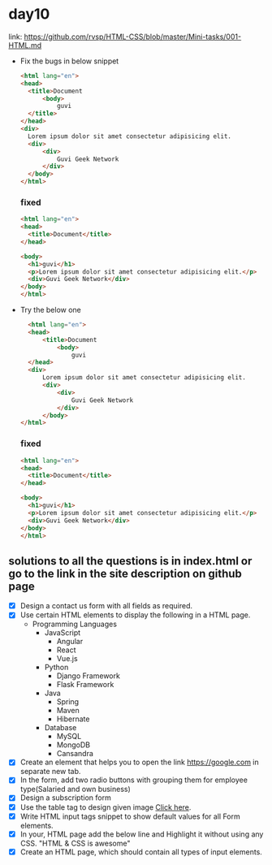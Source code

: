 # day10

link: https://github.com/rvsp/HTML-CSS/blob/master/Mini-tasks/001-HTML.md

- Fix the bugs in below snippet
	```html
	<html lang="en">
  <head>
      <title>Document
          <body>
              guvi
      </title>
  </head>
  <div>
      Lorem ipsum dolor sit amet consectetur adipisicing elit.
      <div>
          <div>
              Guvi Geek Network
          </div>
      </body>
  </html>
	```

	### fixed
	```html
	<html lang="en">
    <head>
      <title>Document</title>
    </head>

    <body>
      <h1>guvi</h1>
      <p>Lorem ipsum dolor sit amet consectetur adipisicing elit.</p>
      <div>Guvi Geek Network</div>
    </body>
	</html>
	```

- Try the below one
  ```html
	<html lang="en">
    <head>
        <title>Document
            <body>
                guvi
    </head>
    <div>
        Lorem ipsum dolor sit amet consectetur adipisicing elit.
        <div>
            <div>
                Guvi Geek Network
            </div>
        </body>
  </html>
	```


	### fixed
	```html
	<html lang="en">
    <head>
      <title>Document</title>
    </head>

    <body>
      <h1>guvi</h1>
      <p>Lorem ipsum dolor sit amet consectetur adipisicing elit.</p>
      <div>Guvi Geek Network</div>
    </body>
	</html>
	```


## solutions to all the questions is in index.html or go to the link in the site description on github page

- [x] Design a contact us form with all fields as required.
- [x] Use certain HTML elements to display the following in a HTML page.
  - Programming Languages
    - JavaScript
      - Angular
      - React
      - Vue.js
    - Python
      - Django Framework
      - Flask Framework
    - Java
      - Spring
      - Maven
      - Hibernate
    - Database
      - MySQL
      - MongoDB
      - Cansandra
- [x] Create an element that helps you to open the link https://google.com in separate new tab.
- [x] In the form, add two radio buttons with grouping them for employee type(Salaried and own business)
- [x] Design a subscription form
- [x] Use the table tag to design given image [Click here](https://www.bapugraphics.com/assets/img/port_upload_dir/table-4.jpg).
- [x] Write HTML input tags snippet to show default values for all Form elements.
- [x] In your, HTML page add the below line and Highlight it without using any CSS.
  "HTML & CSS is awesome"
- [x] Create an HTML page, which should contain all types of input elements.
